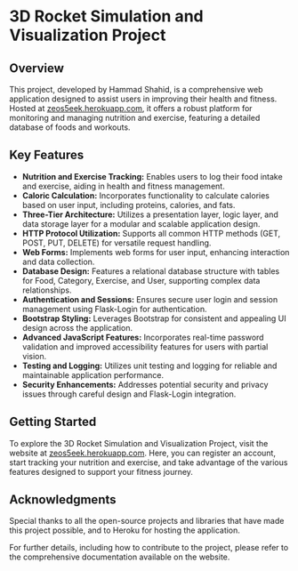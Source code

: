 # 3D Rocket Simulation and Visualization Project

## Overview
This project, developed by Hammad Shahid, is a comprehensive web application designed to assist users in improving their health and fitness. Hosted at [zeos5eek.herokuapp.com](https://zeos5eek.herokuapp.com), it offers a robust platform for monitoring and managing nutrition and exercise, featuring a detailed database of foods and workouts.

## Key Features
- **Nutrition and Exercise Tracking:** Enables users to log their food intake and exercise, aiding in health and fitness management.
- **Caloric Calculation:** Incorporates functionality to calculate calories based on user input, including proteins, calories, and fats.
- **Three-Tier Architecture:** Utilizes a presentation layer, logic layer, and data storage layer for a modular and scalable application design.
- **HTTP Protocol Utilization:** Supports all common HTTP methods (GET, POST, PUT, DELETE) for versatile request handling.
- **Web Forms:** Implements web forms for user input, enhancing interaction and data collection.
- **Database Design:** Features a relational database structure with tables for Food, Category, Exercise, and User, supporting complex data relationships.
- **Authentication and Sessions:** Ensures secure user login and session management using Flask-Login for authentication.
- **Bootstrap Styling:** Leverages Bootstrap for consistent and appealing UI design across the application.
- **Advanced JavaScript Features:** Incorporates real-time password validation and improved accessibility features for users with partial vision.
- **Testing and Logging:** Utilizes unit testing and logging for reliable and maintainable application performance.
- **Security Enhancements:** Addresses potential security and privacy issues through careful design and Flask-Login integration.

## Getting Started
To explore the 3D Rocket Simulation and Visualization Project, visit the website at [zeos5eek.herokuapp.com](https://zeos5eek.herokuapp.com). Here, you can register an account, start tracking your nutrition and exercise, and take advantage of the various features designed to support your fitness journey.

## Acknowledgments
Special thanks to all the open-source projects and libraries that have made this project possible, and to Heroku for hosting the application.

For further details, including how to contribute to the project, please refer to the comprehensive documentation available on the website.
